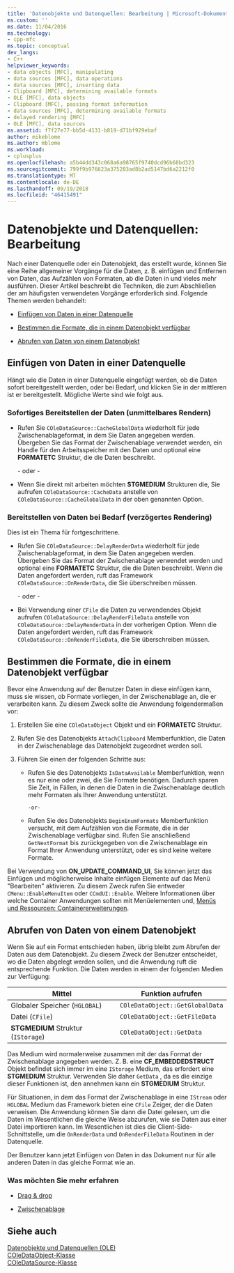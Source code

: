 ```yaml
---
title: 'Datenobjekte und Datenquellen: Bearbeitung | Microsoft-Dokumentation'
ms.custom: ''
ms.date: 11/04/2016
ms.technology:
- cpp-mfc
ms.topic: conceptual
dev_langs:
- C++
helpviewer_keywords:
- data objects [MFC], manipulating
- data sources [MFC], data operations
- data sources [MFC], inserting data
- Clipboard [MFC], determining available formats
- OLE [MFC], data objects
- Clipboard [MFC], passing format information
- data sources [MFC], determining available formats
- delayed rendering [MFC]
- OLE [MFC], data sources
ms.assetid: f7f27e77-bb5d-4131-b819-d71bf929ebaf
author: mikeblome
ms.author: mblome
ms.workload:
- cplusplus
ms.openlocfilehash: a5b44dd343c068a6a98765f9740dcd96b68bd323
ms.sourcegitcommit: 799f9b976623a375203ad8b2ad5147bd6a2212f0
ms.translationtype: MT
ms.contentlocale: de-DE
ms.lasthandoff: 09/19/2018
ms.locfileid: "46415491"
---
```

# <a name="data-objects-and-data-sources-manipulation"></a>Datenobjekte und Datenquellen: Bearbeitung

Nach einer Datenquelle oder ein Datenobjekt, das erstellt wurde, können Sie eine Reihe allgemeiner Vorgänge für die Daten, z. B. einfügen und Entfernen von Daten, das Aufzählen von Formaten, ab die Daten in und vieles mehr ausführen. Dieser Artikel beschreibt die Techniken, die zum Abschließen der am häufigsten verwendeten Vorgänge erforderlich sind. Folgende Themen werden behandelt:

- [Einfügen von Daten in einer Datenquelle](#_core_inserting_data_into_a_data_source)

- [Bestimmen die Formate, die in einem Datenobjekt verfügbar](#_core_determining_the_formats_available_in_a_data_object)

- [Abrufen von Daten von einem Datenobjekt](#_core_retrieving_data_from_a_data_object)

##  <a name="_core_inserting_data_into_a_data_source"></a> Einfügen von Daten in einer Datenquelle

Hängt wie die Daten in einer Datenquelle eingefügt werden, ob die Daten sofort bereitgestellt werden, oder bei Bedarf, und klicken Sie in der mittleren ist er bereitgestellt. Mögliche Werte sind wie folgt aus.

### <a name="supplying-data-immediately-immediate-rendering"></a>Sofortiges Bereitstellen der Daten (unmittelbares Rendern)

- Rufen Sie `COleDataSource::CacheGlobalData` wiederholt für jede Zwischenablageformat, in dem Sie Daten angegeben werden. Übergeben Sie das Format der Zwischenablage verwendet werden, ein Handle für den Arbeitsspeicher mit den Daten und optional eine **FORMATETC** Struktur, die die Daten beschreibt.

     - oder - 

- Wenn Sie direkt mit arbeiten möchten **STGMEDIUM** Strukturen die, Sie aufrufen `COleDataSource::CacheData` anstelle von `COleDataSource::CacheGlobalData` in der oben genannten Option.

### <a name="supplying-data-on-demand-delayed-rendering"></a>Bereitstellen von Daten bei Bedarf (verzögertes Rendering)

Dies ist ein Thema für fortgeschrittene.

- Rufen Sie `COleDataSource::DelayRenderData` wiederholt für jede Zwischenablageformat, in dem Sie Daten angegeben werden. Übergeben Sie das Format der Zwischenablage verwendet werden und optional eine **FORMATETC** Struktur, die die Daten beschreibt. Wenn die Daten angefordert werden, ruft das Framework `COleDataSource::OnRenderData`, die Sie überschreiben müssen.

     - oder - 

- Bei Verwendung einer `CFile` die Daten zu verwendendes Objekt aufrufen `COleDataSource::DelayRenderFileData` anstelle von `COleDataSource::DelayRenderData` in der vorherigen Option. Wenn die Daten angefordert werden, ruft das Framework `COleDataSource::OnRenderFileData`, die Sie überschreiben müssen.

##  <a name="_core_determining_the_formats_available_in_a_data_object"></a> Bestimmen die Formate, die in einem Datenobjekt verfügbar

Bevor eine Anwendung auf der Benutzer Daten in diese einfügen kann, muss sie wissen, ob Formate vorliegen, in der Zwischenablage an, die er verarbeiten kann. Zu diesem Zweck sollte die Anwendung folgendermaßen vor:

1. Erstellen Sie eine `COleDataObject` Objekt und ein **FORMATETC** Struktur.

1. Rufen Sie des Datenobjekts `AttachClipboard` Memberfunktion, die Daten in der Zwischenablage das Datenobjekt zugeordnet werden soll.

1. Führen Sie einen der folgenden Schritte aus:

   - Rufen Sie des Datenobjekts `IsDataAvailable` Memberfunktion, wenn es nur eine oder zwei, die Sie Formate benötigen. Dadurch sparen Sie Zeit, in Fällen, in denen die Daten in die Zwischenablage deutlich mehr Formaten als Ihrer Anwendung unterstützt.

         -or-

   - Rufen Sie des Datenobjekts `BeginEnumFormats` Memberfunktion versucht, mit dem Aufzählen von die Formate, die in der Zwischenablage verfügbar sind. Rufen Sie anschließend `GetNextFormat` bis zurückgegeben von die Zwischenablage ein Format Ihrer Anwendung unterstützt, oder es sind keine weitere Formate.

Bei Verwendung von **ON_UPDATE_COMMAND_UI**, Sie können jetzt das Einfügen und möglicherweise Inhalte einfügen Elemente auf das Menü "Bearbeiten" aktivieren. Zu diesem Zweck rufen Sie entweder `CMenu::EnableMenuItem` oder `CCmdUI::Enable`. Weitere Informationen über welche Container Anwendungen sollten mit Menüelementen und, [Menüs und Ressourcen: Containererweiterungen](../mfc/menus-and-resources-container-additions.md).

##  <a name="_core_retrieving_data_from_a_data_object"></a> Abrufen von Daten von einem Datenobjekt

Wenn Sie auf ein Format entschieden haben, übrig bleibt zum Abrufen der Daten aus dem Datenobjekt. Zu diesem Zweck der Benutzer entscheidet, wo die Daten abgelegt werden sollen, und die Anwendung ruft die entsprechende Funktion. Die Daten werden in einem der folgenden Medien zur Verfügung:

|Mittel|Funktion aufrufen|
|------------|----------------------|
|Globaler Speicher (`HGLOBAL`)|`COleDataObject::GetGlobalData`|
|Datei (`CFile`)|`COleDataObject::GetFileData`|
|**STGMEDIUM** Struktur (`IStorage`)|`COleDataObject::GetData`|

Das Medium wird normalerweise zusammen mit der das Format der Zwischenablage angegeben werden. Z. B. eine **CF_EMBEDDEDSTRUCT** Objekt befindet sich immer im eine `IStorage` Medium, das erfordert eine **STGMEDIUM** Struktur. Verwenden Sie daher `GetData` , da es die einzige dieser Funktionen ist, den annehmen kann ein **STGMEDIUM** Struktur.

Für Situationen, in dem das Format der Zwischenablage in eine `IStream` oder `HGLOBAL` Medium das Framework bieten eine `CFile` Zeiger, der die Daten verweisen. Die Anwendung können Sie dann die Datei gelesen, um die Daten im Wesentlichen die gleiche Weise abzurufen, wie sie Daten aus einer Datei importieren kann. Im Wesentlichen ist dies die Client-Side-Schnittstelle, um die `OnRenderData` und `OnRenderFileData` Routinen in der Datenquelle.

Der Benutzer kann jetzt Einfügen von Daten in das Dokument nur für alle anderen Daten in das gleiche Format wie an.

### <a name="what-do-you-want-to-know-more-about"></a>Was möchten Sie mehr erfahren

- [Drag & drop](../mfc/drag-and-drop-ole.md)

- [Zwischenablage](../mfc/clipboard.md)

## <a name="see-also"></a>Siehe auch

[Datenobjekte und Datenquellen (OLE)](../mfc/data-objects-and-data-sources-ole.md)<br/>
[COleDataObject-Klasse](../mfc/reference/coledataobject-class.md)<br/>
[COleDataSource-Klasse](../mfc/reference/coledatasource-class.md)
